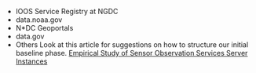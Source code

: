 * IOOS Service Registry at NGDC
* data.noaa.gov
* N*DC Geoportals
* data.gov
* Others
Look at this article for suggestions on how to structure our initial baseline phase.  [Empirical Study of Sensor Observation Services Server Instances](http://arxiv.org/ftp/arxiv/papers/1109/1109.4503.pdf)
